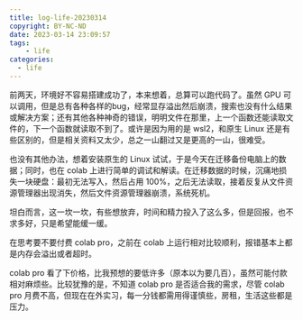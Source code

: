 ```yaml
---
title: log-life-20230314
copyright: BY-NC-ND
date: 2023-03-14 23:09:57
tags:
    - life
categories:
  - life
---
```


前两天，环境好不容易搭建成功了，本来想着，总算可以跑代码了。虽然 GPU 可以调用，但是总有各种各样的bug，经常显存溢出然后崩溃，搜索也没有什么结果或解决方案；还有其他各种神奇的错误，明明文件在那里，上一个函数还能读取文件的，下一个函数就读取不到了。或许是因为用的是 wsl2，和原生 Linux 还是有些区别的，但是相关资料又太少，总之一山翻过又是更高的一山，很难受。

也没有其他办法，想着安装原生的 Linux 试试，于是今天在迁移备份电脑上的数据；同时，也在 colab 上进行简单的调试和解读。在迁移数据的时候，沉痛地损失一块硬盘：最初无法写入，然后占用 100%，之后无法读取，接着反复从文件资源管理器出现消失，然后文件资源管理器崩溃，系统死机。

坦白而言，这一坎一坎，有些想放弃，时间和精力投入了这么多，但是回报，也不求多好，只是希望能缓一缓。

在思考要不要付费 colab pro，之前在 colab 上运行相对比较顺利，报错基本上都是内存会溢出或者超时。

colab pro 看了下价格，比我预想的要低许多（原本以为要几百），虽然可能付款相对麻烦些。比较犹豫的是，不知道 colab pro 是否适合我的需求，尽管 colab pro 月费不高，但现在在外实习，每一分钱都需用得谨慎些，房租，生活这些都是压力。

<!--
Copyright © 2023 [cc01cc](https://github.com/cc01cc)

本页面采用 [知识共享署名-非商业性使用 4.0 国际许可协议](http://creativecommons.org/licenses/by-nc/4.0/) 进行许可。

转载请注明原始地址：<https://cc01cc.com/>
-->
